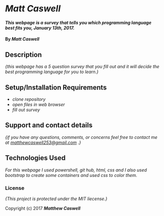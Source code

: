# _Matt Caswell_

#### _This webpage is a survey that tells you which programming language  best fits you, January 13th, 2017._

#### By _**Matt Caswell**_

## Description

_{this webpage has a 5 question survey that you fill out and it will decide the best programming language for you to learn.}_

## Setup/Installation Requirements

* _clone repository_
* _open files in web browser_
* _fill out survey_


## Support and contact details

_{if you have any questions, comments, or concerns feel free to contact me at
matthewcaswell253@gmail.com .}_

## Technologies Used

_For this webpage I used powershell, git hub, html, css and I also used bootstrap to create some containers and used css to color them._

### License

*{This project is protected under the MIT liecense.}*

Copyright (c) 2017 **_Matthew Caswell_**
